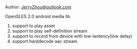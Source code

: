 Author: JerryZhou@outlook.com

OpenSLES 2.0 android media lib
1. support to play asset
2. support to play self-definition stream
3. support to record from device with low-lantency(low delay)
4. support harddecode aac stream
